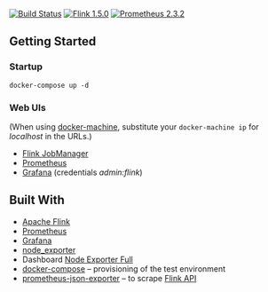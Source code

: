 [![Build Status](https://travis-ci.org/mbode/flink-prometheus-example.svg?branch=master)](https://travis-ci.org/mbode/flink-prometheus-example)
[![Flink 1.5.0](https://img.shields.io/badge/flink-1.5.0-blue.svg)](https://github.com/apache/flink/releases/tag/release-1.5.0)
[![Prometheus 2.3.2](https://img.shields.io/badge/prometheus-2.3.2-blue.svg)](https://github.com/prometheus/prometheus/releases/tag/v2.3.2)

## Getting Started

### Startup
```
docker-compose up -d
```

### Web UIs
(When using [docker-machine](https://docs.docker.com/machine/), substitute your `docker-machine ip` for _localhost_ in the URLs.)
- [Flink JobManager](http://localhost:8081/#/overview)
- [Prometheus](http://localhost:9090/graph)
- [Grafana](http://localhost:3000) (credentials _admin:flink_)

## Built With

- [Apache Flink](https://flink.apache.org)
- [Prometheus](https://prometheus.io)
- [Grafana](https://grafana.com)
- [node_exporter](https://github.com/prometheus/node_exporter)
- Dashboard [Node Exporter Full](https://grafana.com/dashboards/1860)
- [docker-compose](https://docs.docker.com/compose/) – provisioning of the test environment
- [prometheus-json-exporter](https://github.com/kawamuray/prometheus-json-exporter) – to scrape [Flink API](https://ci.apache.org/projects/flink/flink-docs-release-1.5/monitoring/rest_api.html)
